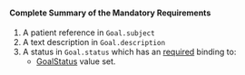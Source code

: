 #### Complete Summary of the Mandatory Requirements

1.  A patient reference in `Goal.subject`
1.  A  text description in `Goal.description`
1.  A status in `Goal.status` which has an [required](http://hl7.org/fhir/terminologies.html#required) binding to:
    -   [GoalStatus] value set.

  [GoalStatus]: http://hl7.org/fhir/valueset-goal-status.html
